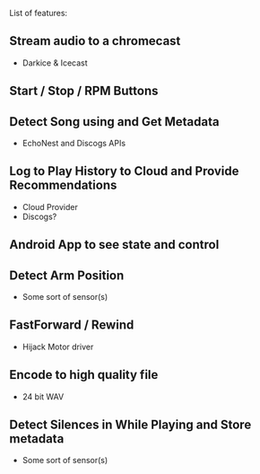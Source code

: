 List of features:

## Stream audio to a chromecast ##
- Darkice & Icecast

## Start / Stop / RPM Buttons ##

## Detect Song using and Get Metadata ##
- EchoNest and Discogs APIs

## Log to Play History to Cloud and Provide Recommendations ##
- Cloud Provider
- Discogs?

## Android App to see state and control

## Detect Arm Position ##
- Some sort of sensor(s)

## FastForward / Rewind ##
- Hijack Motor driver

## Encode to high quality file ##
- 24 bit WAV

## Detect Silences in While Playing and Store metadata ##
- Some sort of sensor(s)





